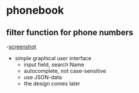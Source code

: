 # phonebook

## filter function for phone numbers

-[screenshot](./img/screnshot-phone-filter.png)

+ simple graphical user interface 
    - input field, search Name
    - autocomplete, not case-sensitive
    - use JSON-data
    - the design comes later
